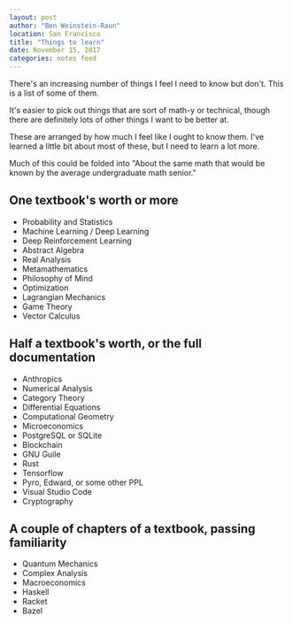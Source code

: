 ```yaml
---
layout: post
author: "Ben Weinstein-Raun"
location: San Francisco
title: "Things to learn"
date: November 15, 2017
categories: notes feed
---
```


There's an increasing number of things I feel I need to know but don't.
This is a list of some of them.

It's easier to pick out things that are sort of math-y or technical, though
there are definitely lots of other things I want to be better at.

These are arranged by how much I feel like I ought to know them.
I've learned a little bit about most of these, but I need to learn
a lot more.

Much of this could be folded into "About the same math that would
be known by the average undergraduate math senior." 

## One textbook's worth or more

* Probability and Statistics
* Machine Learning / Deep Learning
* Deep Reinforcement Learning
* Abstract Algebra
* Real Analysis
* Metamathematics
* Philosophy of Mind
* Optimization
* Lagrangian Mechanics
* Game Theory
* Vector Calculus

## Half a textbook's worth, or the full documentation

* Anthropics
* Numerical Analysis
* Category Theory
* Differential Equations
* Computational Geometry
* Microeconomics
* PostgreSQL or SQLite
* Blockchain
* GNU Guile
* Rust
* Tensorflow
* Pyro, Edward, or some other PPL
* Visual Studio Code
* Cryptography

## A couple of chapters of a textbook, passing familiarity

* Quantum Mechanics
* Complex Analysis
* Macroeconomics
* Haskell
* Racket
* Bazel
